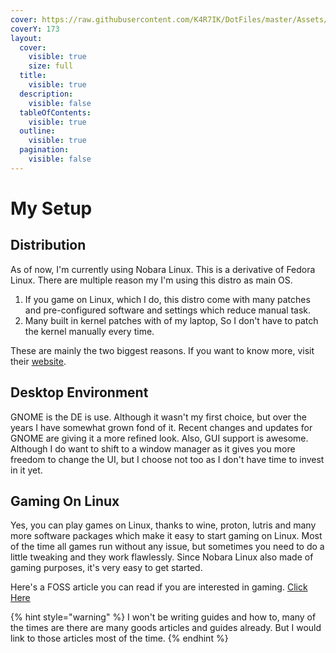```yaml
---
cover: https://raw.githubusercontent.com/K4R7IK/DotFiles/master/Assets/Launcher.png
coverY: 173
layout:
  cover:
    visible: true
    size: full
  title:
    visible: true
  description:
    visible: false
  tableOfContents:
    visible: true
  outline:
    visible: true
  pagination:
    visible: false
---
```


# My Setup

## Distribution

As of now, I'm currently using Nobara Linux. This is a derivative of Fedora Linux. There are multiple reason my I'm using this distro as main OS.

1. If you game on Linux, which I do, this distro come with many patches and pre-configured software and settings which reduce manual task.
2. Many built in kernel patches with of my laptop, So I don't have to patch the kernel manually every time.

These are mainly the two biggest reasons. If you want to know more, visit their [website](https://nobaraproject.org/).

## Desktop Environment&#x20;

GNOME is the DE is use. Although it wasn't my first choice, but over the years I have somewhat grown fond of it. Recent changes and updates for GNOME are giving it a more refined look. Also, GUI support is awesome. Although I do want to shift to a window manager as it gives you more freedom to change the UI, but I choose not too as I don't have time to invest in it yet.

## Gaming On Linux

Yes, you  can play games on Linux, thanks to wine, proton, lutris and many more software packages which make it easy to start gaming on Linux. Most of the time all games run without any issue, but sometimes you need to do a little tweaking and they work flawlessly. Since Nobara Linux also made of gaming purposes, it's very easy to get started.&#x20;

Here's a FOSS article you can read if you are interested in gaming. [Click Here](https://itsfoss.com/linux-gaming-guide/)

{% hint style="warning" %}
I won't be writing guides and how to, many of the times are there are many goods articles and guides already. But I would link to those articles most of the time.
{% endhint %}
